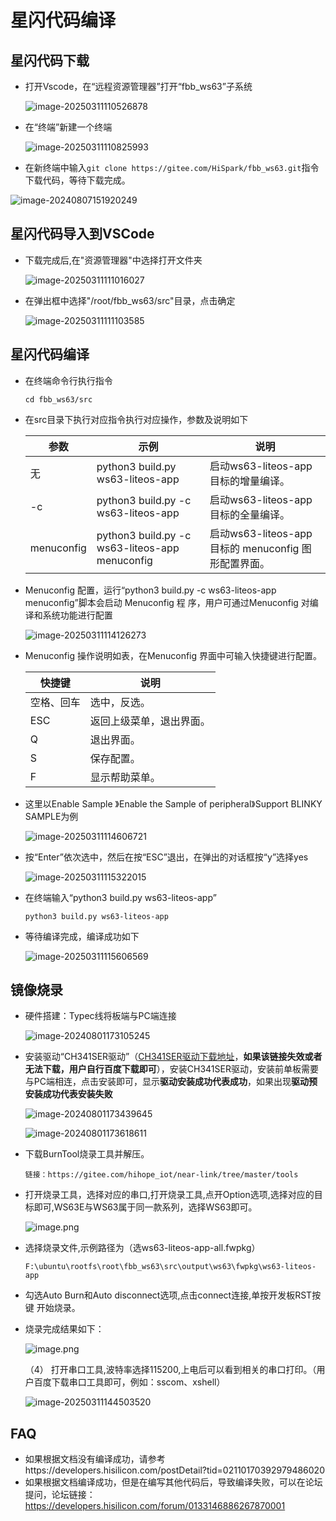 # 星闪代码编译

## 星闪代码下载

- 打开Vscode，在“远程资源管理器”打开“fbb_ws63”子系统

  ![image-20250311110526878](../vendor/HiHope_NearLink_DK_WS63E_V03/doc/media/tools/image-20250311110526878.png)

- 在“终端”新建一个终端

  ![image-20250311110825993](../vendor/HiHope_NearLink_DK_WS63E_V03/doc/media/tools/image-20250311110825993.png)


- 在新终端中输入`git clone https://gitee.com/HiSpark/fbb_ws63.git`指令下载代码，等待下载完成。

![image-20240807151920249](../vendor/HiHope_NearLink_DK_WS63E_V03/doc/media/tools/image-20240807151920249.png)

## 星闪代码导入到VSCode

- 下载完成后,在"资源管理器"中选择打开文件夹

  ![image-20250311111016027](../vendor/HiHope_NearLink_DK_WS63E_V03/doc/media/tools/image-20250311111016027.png)

- 在弹出框中选择"/root/fbb_ws63/src"目录，点击确定

  ![image-20250311111103585](../vendor/HiHope_NearLink_DK_WS63E_V03/doc/media/tools/image-20250311111103585.png)

## 星闪代码编译

- 在终端命令行执行指令

  ```
  cd fbb_ws63/src
  ```

- 在src目录下执行对应指令执行对应操作，参数及说明如下

  | 参数       | 示例                                           | 说明                                                 |
  | ---------- | ---------------------------------------------- | ---------------------------------------------------- |
  | 无         | python3 build.py ws63-liteos-app               | 启动ws63-liteos-app 目标的增量编译。                 |
  | -c         | python3 build.py -c ws63-liteos-app            | 启动ws63-liteos-app 目标的全量编译。                 |
  | menuconfig | python3 build.py -c ws63-liteos-app menuconfig | 启动ws63-liteos-app 目标的 menuconfig 图形配置界面。 |

- Menuconfig 配置，运行“python3 build.py -c ws63-liteos-app menuconfig”脚本会启动 Menuconfig 程 序，用户可通过Menuconfig 对编译和系统功能进行配置

  ![image-20250311114126273](../vendor/HiHope_NearLink_DK_WS63E_V03/doc/media/tools/image-20250311114126273.png)

- Menuconfig 操作说明如表，在Menuconfig 界面中可输入快捷键进行配置。

  | 快捷键     | 说明                     |
  | ---------- | ------------------------ |
  | 空格、回车 | 选中，反选。             |
  | ESC        | 返回上级菜单，退出界面。 |
  | Q          | 退出界面。               |
  | S          | 保存配置。               |
  | F          | 显示帮助菜单。           |

- 这里以Enable Sample 》Enable the Sample of peripheral》Support BLINKY SAMPLE为例

  ![image-20250311114606721](../vendor/HiHope_NearLink_DK_WS63E_V03/doc/media/tools/image-20250311114606721.png)
  
- 按“Enter”依次选中，然后在按“ESC”退出，在弹出的对话框按“y”选择yes

  ![image-20250311115322015](../vendor/HiHope_NearLink_DK_WS63E_V03/doc/media/tools/image-20250311115322015.png)

- 在终端输入“python3 build.py ws63-liteos-app”

  ```
  python3 build.py ws63-liteos-app
  ```
  
- 等待编译完成，编译成功如下
  
  ![image-20250311115606569](../vendor/HiHope_NearLink_DK_WS63E_V03/doc/media/tools/image-20250311115606569.png)


## 镜像烧录


- 硬件搭建：Typec线将板端与PC端连接

  ![image-20240801173105245](../vendor/HiHope_NearLink_DK_WS63E_V03/doc/media/tools/image-20240801173105245.png)

- 安装驱动“CH341SER驱动”（[CH341SER驱动下载地址](https://www.wch.cn/downloads/CH341SER_EXE.html)，**如果该链接失效或者无法下载，用户自行百度下载即可**），安装CH341SER驱动，安装前单板需要与PC端相连，点击安装即可，显示**驱动安装成功代表成功**，如果出现**驱动预安装成功代表安装失败**

    ![image-20240801173439645](../vendor/HiHope_NearLink_DK_WS63E_V03/doc/media/tools/image-20240801173439645.png)

    ![image-20240801173618611](../vendor/HiHope_NearLink_DK_WS63E_V03/doc/media/tools/image-20240801173618611.png)

-  下载BurnTool烧录工具并解压。

    ```hljs
    链接：https://gitee.com/hihope_iot/near-link/tree/master/tools
    ```

- 打开烧录工具，选择对应的串口,打开烧录工具,点开Option选项,选择对应的目标即可,WS63E与WS63属于同一款系列，选择WS63即可。

  

  ![image.png](../vendor/HiHope_NearLink_DK_WS63E_V03/doc/media/tools/21.png)

  

- 选择烧录文件,示例路径为（选ws63-liteos-app-all.fwpkg）

  ```hljs
  F:\ubuntu\rootfs\root\fbb_ws63\src\output\ws63\fwpkg\ws63-liteos-app
  ```
  
- 勾选Auto Burn和Auto disconnect选项,点击connect连接,单按开发板RST按键 开始烧录。

- 烧录完成结果如下：

  
  ![image.png](../vendor/HiHope_NearLink_DK_WS63E_V03/doc/media/tools/22.png)

  （4） 打开串口工具,波特率选择115200,上电后可以看到相关的串口打印。（用户百度下载串口工具即可，例如：sscom、xshell）

  ![image-20250311144503520](../vendor/HiHope_NearLink_DK_WS63E_V03/doc/media/tools/image-20250311144503520.png)

## FAQ

-  如果根据文档没有编译成功，请参考https://developers.hisilicon.com/postDetail?tid=02110170392979486020
-  如果根据文档编译成功，但是在编写其他代码后，导致编译失败，可以在论坛提问，论坛链接：https://developers.hisilicon.com/forum/0133146886267870001


​    

  
